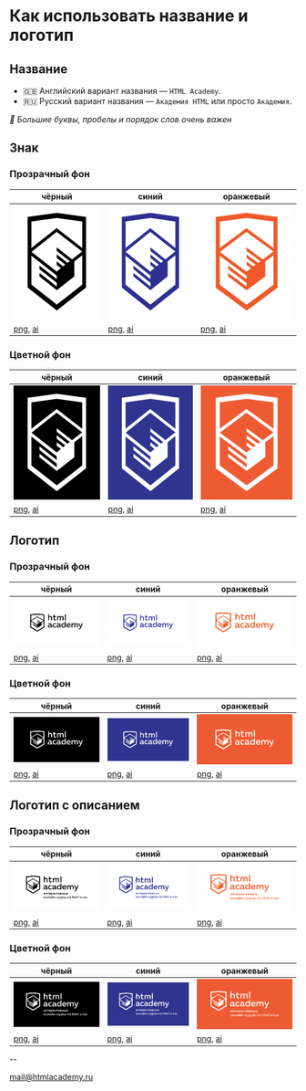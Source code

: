 # Как использовать название и логотип

## Название

* :gb: Английский вариант названия — `HTML Academy`.
* :ru: Русский вариант названия — `Академия HTML` или просто `Академия`.

_:triangular_flag_on_post: Большие буквы, пробелы и порядок слов очень важен_

## Знак

### Прозрачный фон

чёрный | синий | оранжевый
--- | --- | ---
<img src="https://github.com/htmlacademy/logo/blob/master/png/logo/logo-color-1.png" width="200" height="200" alt="HTML Academy Logo"> | <img src="https://github.com/htmlacademy/logo/blob/master/png/logo/logo-color-2.png" width="200" height="200" alt="HTML Academy Logo"> | <img src="https://github.com/htmlacademy/logo/blob/master/png/logo/logo-color-3.png" width="200" height="200" alt="HTML Academy Logo">
[png](https://github.com/htmlacademy/logo/blob/master/png/logo/logo-color-1.png), [ai](https://github.com/htmlacademy/logo/blob/master/ai/logo.ai) | [png](https://github.com/htmlacademy/logo/blob/master/png/logo/logo-color-2.png), [ai](https://github.com/htmlacademy/logo/blob/master/ai/logo.ai) | [png](https://github.com/htmlacademy/logo/blob/master/png/logo/logo-color-3.png), [ai](https://github.com/htmlacademy/logo/blob/master/ai/logo.ai)

### Цветной фон

чёрный | синий | оранжевый
--- | --- | ---
<img src="https://github.com/htmlacademy/logo/blob/master/png/logo/logo-white-1.png" width="200" height="200" alt="HTML Academy Logo"> | <img src="https://github.com/htmlacademy/logo/blob/master/png/logo/logo-white-2.png" width="200" height="200" alt="HTML Academy Logo"> | <img src="https://github.com/htmlacademy/logo/blob/master/png/logo/logo-white-3.png" width="200" height="200" alt="HTML Academy Logo">
[png](https://github.com/htmlacademy/logo/blob/master/png/logo/logo-white-1.png), [ai](https://github.com/htmlacademy/logo/blob/master/ai/logo.ai) | [png](https://github.com/htmlacademy/logo/blob/master/png/logo/logo-white-2.png), [ai](https://github.com/htmlacademy/logo/blob/master/ai/logo.ai) | [png](https://github.com/htmlacademy/logo/blob/master/png/logo/logo-white-3.png), [ai](https://github.com/htmlacademy/logo/blob/master/ai/logo.ai)

## Логотип

### Прозрачный фон

чёрный | синий | оранжевый
--- | --- | ---
<img src="https://github.com/htmlacademy/logo/blob/master/png/logo-name/logo-color-1.png" width="300" alt="HTML Academy Logo"> | <img src="https://github.com/htmlacademy/logo/blob/master/png/logo-name/logo-color-2.png" width="300" alt="HTML Academy Logo"> | <img src="https://github.com/htmlacademy/logo/blob/master/png/logo-name/logo-color-3.png" width="300" alt="HTML Academy Logo">
[png](https://github.com/htmlacademy/logo/blob/master/png/logo-name/logo-color-1.png), [ai](https://github.com/htmlacademy/logo/blob/master/ai/logo-name.ai) | [png](https://github.com/htmlacademy/logo/blob/master/png/logo-name/logo-color-2.png), [ai](https://github.com/htmlacademy/logo/blob/master/ai/logo-name.ai) | [png](https://github.com/htmlacademy/logo/blob/master/png/logo-name/logo-color-3.png), [ai](https://github.com/htmlacademy/logo/blob/master/ai/logo-name.ai)

### Цветной фон

чёрный | синий | оранжевый
--- | --- | ---
<img src="https://github.com/htmlacademy/logo/blob/master/png/logo-name/logo-white-1.png" width="300" alt="HTML Academy Logo"> | <img src="https://github.com/htmlacademy/logo/blob/master/png/logo-name/logo-white-2.png" width="300" alt="HTML Academy Logo"> | <img src="https://github.com/htmlacademy/logo/blob/master/png/logo-name/logo-white-3.png" width="300" alt="HTML Academy Logo">
[png](https://github.com/htmlacademy/logo/blob/master/png/logo-name/logo-white-1.png), [ai](https://github.com/htmlacademy/logo/blob/master/ai/logo-name.ai) | [png](https://github.com/htmlacademy/logo/blob/master/png/logo-name/logo-white-2.png), [ai](https://github.com/htmlacademy/logo/blob/master/ai/logo-name.ai) | [png](https://github.com/htmlacademy/logo/blob/master/png/logo-name/logo-white-3.png), [ai](https://github.com/htmlacademy/logo/blob/master/ai/logo-name.ai)

## Логотип с описанием

### Прозрачный фон

чёрный | синий | оранжевый
--- | --- | ---
<img src="https://github.com/htmlacademy/logo/blob/master/png/logo-description/logo-color-1.png" width="300" alt="HTML Academy Logo"> | <img src="https://github.com/htmlacademy/logo/blob/master/png/logo-description/logo-color-2.png" width="300" alt="HTML Academy Logo"> | <img src="https://github.com/htmlacademy/logo/blob/master/png/logo-description/logo-color-3.png" width="300" alt="HTML Academy Logo">
[png](https://github.com/htmlacademy/logo/blob/master/png/logo-description/logo-color-1.png), [ai](https://github.com/htmlacademy/logo/blob/master/ai/logo-description.ai) | [png](https://github.com/htmlacademy/logo/blob/master/png/logo-description/logo-color-2.png), [ai](https://github.com/htmlacademy/logo/blob/master/ai/logo-description.ai) | [png](https://github.com/htmlacademy/logo/blob/master/png/logo-description/logo-color-3.png), [ai](https://github.com/htmlacademy/logo/blob/master/ai/logo-description.ai)

### Цветной фон

чёрный | синий | оранжевый
--- | --- | ---
<img src="https://github.com/htmlacademy/logo/blob/master/png/logo-description/logo-white-1.png" width="300" alt="HTML Academy Logo"> | <img src="https://github.com/htmlacademy/logo/blob/master/png/logo-description/logo-white-2.png" width="300" alt="HTML Academy Logo"> | <img src="https://github.com/htmlacademy/logo/blob/master/png/logo-description/logo-white-3.png" width="300" alt="HTML Academy Logo">
[png](https://github.com/htmlacademy/logo/blob/master/png/logo-description/logo-white-1.png), [ai](https://github.com/htmlacademy/logo/blob/master/ai/logo-description.ai) | [png](https://github.com/htmlacademy/logo/blob/master/png/logo-description/logo-white-2.png), [ai](https://github.com/htmlacademy/logo/blob/master/ai/logo-description.ai) | [png](https://github.com/htmlacademy/logo/blob/master/png/logo-description/logo-white-3.png), [ai](https://github.com/htmlacademy/logo/blob/master/ai/logo-description.ai)

--

mail@htmlacademy.ru
